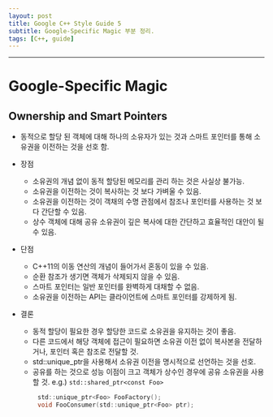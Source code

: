 ```yaml
---
layout: post
title: Google C++ Style Guide 5
subtitle: Google-Specific Magic 부분 정리.
tags: [C++, guide]
---
```


-------------

# Google-Specific Magic
## Ownership and Smart Pointers
- 동적으로 할당 된 객체에 대해 하나의 소유자가 있는 것과 스마트 포인터를 통해 소유권을 이전하는 것을 선호 함.
- 장점
    - 소유권의 개념 없이 동적 할당된 메모리를 관리 하는 것은 사실상 불가능.
	- 소유권을 이전하는 것이 복사하는 것 보다 가벼울 수 있음.
	- 소유권을 이전하는 것이 객채의 수명 관점에서 참조나 포인터를 사용하는 것 보다 간단할 수 있음.
	- 상수 객체에 대해 공유 소유권이 깊은 복사에 대한 간단하고 효율적인 대안이 될 수 있음.
- 단점
    - C++11의 이동 연산의 개념이 들어가서 혼동이 있을 수 있음.
	- 순환 참조가 생기면 객체가 삭제되지 않을 수 있음.
	- 스마트 포인터는 일반 포인터를 완벽하게 대채할 수 없음.
	- 소유권을 이전하는 API는 클라이언트에 스마트 포인터를 강제하게 됨.
	
- 결론
    - 동적 할당이 필요한 경우 할당한 코드로 소유권을 유지하는 것이 좋음.
	- 다른 코드에서 해당 객체에 접근이 필요하면 소유권 이전 없이 복사본을 전달하거나, 포인터 혹은 참조로 전달할 것.
	- std::unique_ptr을 사용해서 소유권 이전을 명시적으로 선언하는 것을 선호.
	- 공유를 하는 것으로 성능 이점이 크고 객체가 상수인 경우에 공유 소유권을 사용할 것. e.g.) `std::shared_ptr<const Foo>`
~~~C
        std::unique_ptr<Foo> FooFactory();
        void FooConsumer(std::unique_ptr<Foo> ptr);
~~~